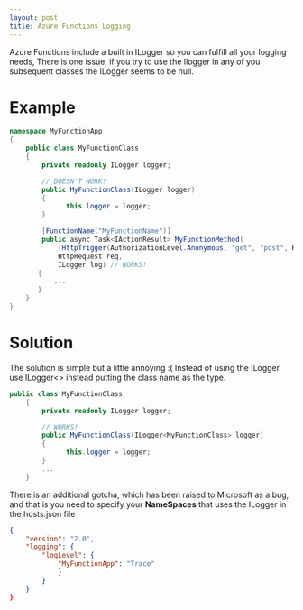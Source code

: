 ```yaml
---
layout: post
title: Azure Functions Logging
---
```


Azure Functions include a built in ILogger so you can fulfill all your logging needs,
There is one issue, if you try to use the Ilogger in any of you subsequent classes the ILogger seems to be null.

# Example

```c#
namespace MyFunctionApp
{
    public class MyFunctionClass
    {
        private readonly ILogger logger;

        // DOESN'T WORK!
        public MyFunctionClass(ILogger logger)
        {
              this.logger = logger;
        }

        [FunctionName("MyFunctionName")]
        public async Task<IActionResult> MyFunctionMethod(
            [HttpTrigger(AuthorizationLevel.Anonymous, "get", "post", Route = null)]
            HttpRequest req,
            ILogger log) // WORKS!
       {
           ...
       }
    }
}
```

# Solution 
The solution is simple but a little annoying :(
Instead of using the ILogger use ILogger<> instead putting the class name as the type.
       
```c#
public class MyFunctionClass
    {
        private readonly ILogger logger;

        // WORKS!
        public MyFunctionClass(ILogger<MyFunctionClass> logger)
        {
              this.logger = logger;
        }
        ...
    }
```
There is an additional gotcha, which has been raised to Microsoft as a bug, and that is you need to specify your <b>NameSpaces</b> that uses the ILogger in the hosts.json file

```json
{
    "version": "2.0",
    "logging": {
        "logLevel": {
            "MyFunctionApp": "Trace"
            }
        }
    }
}
```



